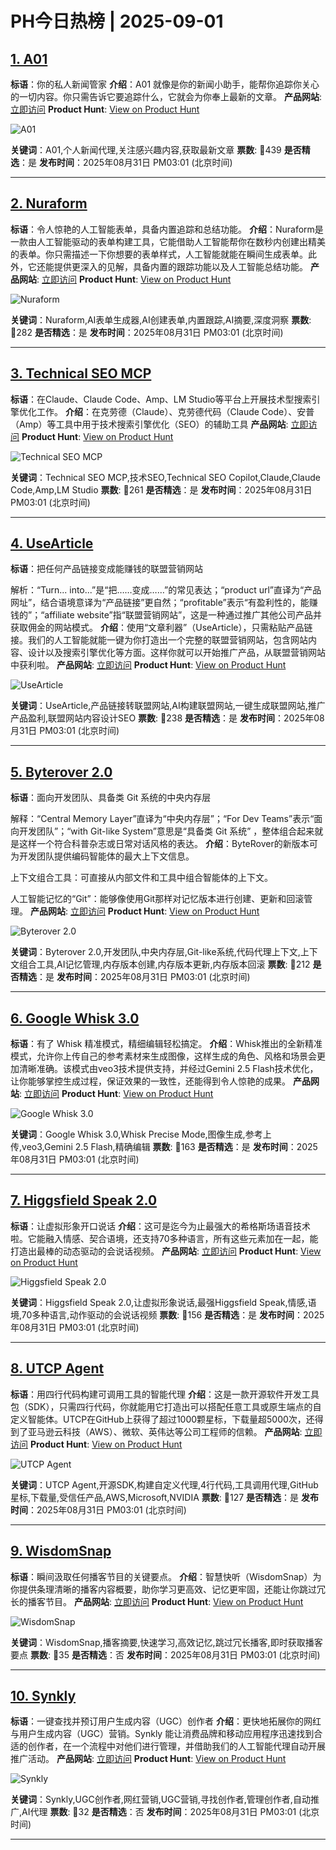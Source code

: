 # PH今日热榜 | 2025-09-01

## [1. A01](https://www.producthunt.com/products/a01?utm_campaign=producthunt-api&utm_medium=api-v2&utm_source=Application%3A+dev+%28ID%3A+189358%29)
**标语**：你的私人新闻管家
**介绍**：A01 就像是你的新闻小助手，能帮你追踪你关心的一切内容。你只需告诉它要追踪什么，它就会为你奉上最新的文章。
**产品网站**: [立即访问](https://www.producthunt.com/r/HPNUSKDGV76WNB?utm_campaign=producthunt-api&utm_medium=api-v2&utm_source=Application%3A+dev+%28ID%3A+189358%29)
**Product Hunt**: [View on Product Hunt](https://www.producthunt.com/products/a01?utm_campaign=producthunt-api&utm_medium=api-v2&utm_source=Application%3A+dev+%28ID%3A+189358%29)

![A01](https://ph-files.imgix.net/3cef945e-791d-471f-846a-4afae861c931.jpeg?auto=format)

**关键词**：A01,个人新闻代理,关注感兴趣内容,获取最新文章
**票数**: 🔺439
**是否精选**：是
**发布时间**：2025年08月31日 PM03:01 (北京时间)

---

## [2. Nuraform](https://www.producthunt.com/products/nuraform?utm_campaign=producthunt-api&utm_medium=api-v2&utm_source=Application%3A+dev+%28ID%3A+189358%29)
**标语**：令人惊艳的人工智能表单，具备内置追踪和总结功能。
**介绍**：Nuraform是一款由人工智能驱动的表单构建工具，它能借助人工智能帮你在数秒内创建出精美的表单。你只需描述一下你想要的表单样式，人工智能就能在瞬间生成表单。此外，它还能提供更深入的见解，具备内置的跟踪功能以及人工智能总结功能。
**产品网站**: [立即访问](https://www.producthunt.com/r/IHBE253JBWFK3I?utm_campaign=producthunt-api&utm_medium=api-v2&utm_source=Application%3A+dev+%28ID%3A+189358%29)
**Product Hunt**: [View on Product Hunt](https://www.producthunt.com/products/nuraform?utm_campaign=producthunt-api&utm_medium=api-v2&utm_source=Application%3A+dev+%28ID%3A+189358%29)

![Nuraform](https://ph-files.imgix.net/f27060fb-8932-407a-a25c-b1af0f1fea22.jpeg?auto=format)

**关键词**：Nuraform,AI表单生成器,AI创建表单,内置跟踪,AI摘要,深度洞察
**票数**: 🔺282
**是否精选**：是
**发布时间**：2025年08月31日 PM03:01 (北京时间)

---

## [3. Technical SEO MCP](https://www.producthunt.com/products/technical-seo-mcp?utm_campaign=producthunt-api&utm_medium=api-v2&utm_source=Application%3A+dev+%28ID%3A+189358%29)
**标语**：在Claude、Claude Code、Amp、LM Studio等平台上开展技术型搜索引擎优化工作。
**介绍**：在克劳德（Claude）、克劳德代码（Claude Code）、安普（Amp）等工具中用于技术搜索引擎优化（SEO）的辅助工具
**产品网站**: [立即访问](https://www.producthunt.com/r/M54KXZG2YCVBRE?utm_campaign=producthunt-api&utm_medium=api-v2&utm_source=Application%3A+dev+%28ID%3A+189358%29)
**Product Hunt**: [View on Product Hunt](https://www.producthunt.com/products/technical-seo-mcp?utm_campaign=producthunt-api&utm_medium=api-v2&utm_source=Application%3A+dev+%28ID%3A+189358%29)

![Technical SEO MCP](https://ph-files.imgix.net/14aa2615-4efb-48bc-aeeb-1af489e2e093.png?auto=format)

**关键词**：Technical SEO MCP,技术SEO,Technical SEO Copilot,Claude,Claude Code,Amp,LM Studio
**票数**: 🔺261
**是否精选**：是
**发布时间**：2025年08月31日 PM03:01 (北京时间)

---

## [4. UseArticle](https://www.producthunt.com/products/usearticle-urls-to-affiliate-website?utm_campaign=producthunt-api&utm_medium=api-v2&utm_source=Application%3A+dev+%28ID%3A+189358%29)
**标语**：把任何产品链接变成能赚钱的联盟营销网站

解析：“Turn... into...”是“把……变成……”的常见表达；“product url”直译为“产品网址”，结合语境意译为“产品链接”更自然；“profitable”表示“有盈利性的，能赚钱的”；“affiliate website”指“联盟营销网站”，这是一种通过推广其他公司产品并获取佣金的网站模式。
**介绍**：使用“文章利器”（UseArticle），只需粘贴产品链接。我们的人工智能就能一键为你打造出一个完整的联盟营销网站，包含网站内容、设计以及搜索引擎优化等方面。这样你就可以开始推广产品，从联盟营销网站中获利啦。
**产品网站**: [立即访问](https://www.producthunt.com/r/YBG4V46F2CV2CW?utm_campaign=producthunt-api&utm_medium=api-v2&utm_source=Application%3A+dev+%28ID%3A+189358%29)
**Product Hunt**: [View on Product Hunt](https://www.producthunt.com/products/usearticle-urls-to-affiliate-website?utm_campaign=producthunt-api&utm_medium=api-v2&utm_source=Application%3A+dev+%28ID%3A+189358%29)

![UseArticle](https://ph-files.imgix.net/d107e957-1b5c-4c2c-b216-7c92e645adac.png?auto=format)

**关键词**：UseArticle,产品链接转联盟网站,AI构建联盟网站,一键生成联盟网站,推广产品盈利,联盟网站内容设计SEO
**票数**: 🔺238
**是否精选**：是
**发布时间**：2025年08月31日 PM03:01 (北京时间)

---

## [5. Byterover 2.0](https://www.producthunt.com/products/byterover?utm_campaign=producthunt-api&utm_medium=api-v2&utm_source=Application%3A+dev+%28ID%3A+189358%29)
**标语**：面向开发团队、具备类 Git 系统的中央内存层

解释：“Central Memory Layer”直译为“中央内存层”；“For Dev Teams”表示“面向开发团队”；“with Git-like System”意思是“具备类 Git 系统” ，整体组合起来就是这样一个符合科普杂志或日常对话风格的表达。
**介绍**：ByteRover的新版本可为开发团队提供编码智能体的最大上下文信息。

上下文组合工具：可直接从内部文件和工具中组合智能体的上下文。

人工智能记忆的“Git”：能够像使用Git那样对记忆版本进行创建、更新和回滚管理。
**产品网站**: [立即访问](https://www.producthunt.com/r/LBTSTTV3ILFUKA?utm_campaign=producthunt-api&utm_medium=api-v2&utm_source=Application%3A+dev+%28ID%3A+189358%29)
**Product Hunt**: [View on Product Hunt](https://www.producthunt.com/products/byterover?utm_campaign=producthunt-api&utm_medium=api-v2&utm_source=Application%3A+dev+%28ID%3A+189358%29)

![Byterover 2.0](https://ph-files.imgix.net/69672823-4b64-4432-9cbb-6c7508e61a0b.png?auto=format)

**关键词**：Byterover 2.0,开发团队,中央内存层,Git-like系统,代码代理上下文,上下文组合工具,AI记忆管理,内存版本创建,内存版本更新,内存版本回滚
**票数**: 🔺212
**是否精选**：是
**发布时间**：2025年08月31日 PM03:01 (北京时间)

---

## [6. Google Whisk 3.0](https://www.producthunt.com/products/google-labs?utm_campaign=producthunt-api&utm_medium=api-v2&utm_source=Application%3A+dev+%28ID%3A+189358%29)
**标语**：有了 Whisk 精准模式，精细编辑轻松搞定。
**介绍**：Whisk推出的全新精准模式，允许你上传自己的参考素材来生成图像，这样生成的角色、风格和场景会更加清晰准确。该模式由veo3技术提供支持，并经过Gemini 2.5 Flash技术优化，让你能够掌控生成过程，保证效果的一致性，还能得到令人惊艳的成果。
**产品网站**: [立即访问](https://www.producthunt.com/r/UYVBFHTTG4HV3W?utm_campaign=producthunt-api&utm_medium=api-v2&utm_source=Application%3A+dev+%28ID%3A+189358%29)
**Product Hunt**: [View on Product Hunt](https://www.producthunt.com/products/google-labs?utm_campaign=producthunt-api&utm_medium=api-v2&utm_source=Application%3A+dev+%28ID%3A+189358%29)

![Google Whisk 3.0](https://ph-files.imgix.net/a106d012-91e5-40cb-8ad8-0e7c776c4009.png?auto=format)

**关键词**：Google Whisk 3.0,Whisk Precise Mode,图像生成,参考上传,veo3,Gemini 2.5 Flash,精确编辑
**票数**: 🔺163
**是否精选**：是
**发布时间**：2025年08月31日 PM03:01 (北京时间)

---

## [7. Higgsfield Speak 2.0](https://www.producthunt.com/products/higgsfield?utm_campaign=producthunt-api&utm_medium=api-v2&utm_source=Application%3A+dev+%28ID%3A+189358%29)
**标语**：让虚拟形象开口说话
**介绍**：这可是迄今为止最强大的希格斯场语音技术啦。它能融入情感、契合语境，还支持70多种语言，所有这些元素加在一起，能打造出最棒的动态驱动的会说话视频。
**产品网站**: [立即访问](https://www.producthunt.com/r/YCZBEROZKDSTX2?utm_campaign=producthunt-api&utm_medium=api-v2&utm_source=Application%3A+dev+%28ID%3A+189358%29)
**Product Hunt**: [View on Product Hunt](https://www.producthunt.com/products/higgsfield?utm_campaign=producthunt-api&utm_medium=api-v2&utm_source=Application%3A+dev+%28ID%3A+189358%29)

![Higgsfield Speak 2.0](https://ph-files.imgix.net/fededfc3-0a8c-41c7-961b-421efe66df6d.png?auto=format)

**关键词**：Higgsfield Speak 2.0,让虚拟形象说话,最强Higgsfield Speak,情感,语境,70多种语言,动作驱动的会说话视频
**票数**: 🔺156
**是否精选**：是
**发布时间**：2025年08月31日 PM03:01 (北京时间)

---

## [8. UTCP Agent](https://www.producthunt.com/products/utcp?utm_campaign=producthunt-api&utm_medium=api-v2&utm_source=Application%3A+dev+%28ID%3A+189358%29)
**标语**：用四行代码构建可调用工具的智能代理
**介绍**：这是一款开源软件开发工具包（SDK），只需四行代码，你就能用它打造出可以搭配任意工具或原生端点的自定义智能体。UTCP在GitHub上获得了超过1000颗星标，下载量超5000次，还得到了亚马逊云科技（AWS）、微软、英伟达等公司工程师的信赖。
**产品网站**: [立即访问](https://www.producthunt.com/r/O4FI2O64UQ6ANL?utm_campaign=producthunt-api&utm_medium=api-v2&utm_source=Application%3A+dev+%28ID%3A+189358%29)
**Product Hunt**: [View on Product Hunt](https://www.producthunt.com/products/utcp?utm_campaign=producthunt-api&utm_medium=api-v2&utm_source=Application%3A+dev+%28ID%3A+189358%29)

![UTCP Agent](https://ph-files.imgix.net/07262a96-ca43-4e56-8e45-eeef5b5b73fe.png?auto=format)

**关键词**：UTCP Agent,开源SDK,构建自定义代理,4行代码,工具调用代理,GitHub星标,下载量,受信任产品,AWS,Microsoft,NVIDIA
**票数**: 🔺127
**是否精选**：是
**发布时间**：2025年08月31日 PM03:01 (北京时间)

---

## [9. WisdomSnap](https://www.producthunt.com/products/wisdomsnap?utm_campaign=producthunt-api&utm_medium=api-v2&utm_source=Application%3A+dev+%28ID%3A+189358%29)
**标语**：瞬间汲取任何播客节目的关键要点。
**介绍**：智慧快听（WisdomSnap）为你提供条理清晰的播客内容概要，助你学习更高效、记忆更牢固，还能让你跳过冗长的播客节目。
**产品网站**: [立即访问](https://www.producthunt.com/r/IATZYLK7L5C53J?utm_campaign=producthunt-api&utm_medium=api-v2&utm_source=Application%3A+dev+%28ID%3A+189358%29)
**Product Hunt**: [View on Product Hunt](https://www.producthunt.com/products/wisdomsnap?utm_campaign=producthunt-api&utm_medium=api-v2&utm_source=Application%3A+dev+%28ID%3A+189358%29)

![WisdomSnap](https://ph-files.imgix.net/6270c4b9-e97f-433f-a307-8b8c3ae47be1.png?auto=format)

**关键词**：WisdomSnap,播客摘要,快速学习,高效记忆,跳过冗长播客,即时获取播客要点
**票数**: 🔺35
**是否精选**：否
**发布时间**：2025年08月31日 PM03:01 (北京时间)

---

## [10. Synkly](https://www.producthunt.com/products/synkly?utm_campaign=producthunt-api&utm_medium=api-v2&utm_source=Application%3A+dev+%28ID%3A+189358%29)
**标语**：一键查找并预订用户生成内容（UGC）创作者
**介绍**：更快地拓展你的网红与用户生成内容（UGC）营销。Synkly 能让消费品牌和移动应用程序迅速找到合适的创作者，在一个流程中对他们进行管理，并借助我们的人工智能代理自动开展推广活动。
**产品网站**: [立即访问](https://www.producthunt.com/r/DNZ6PFR4K3DVMZ?utm_campaign=producthunt-api&utm_medium=api-v2&utm_source=Application%3A+dev+%28ID%3A+189358%29)
**Product Hunt**: [View on Product Hunt](https://www.producthunt.com/products/synkly?utm_campaign=producthunt-api&utm_medium=api-v2&utm_source=Application%3A+dev+%28ID%3A+189358%29)

![Synkly](https://ph-files.imgix.net/882aafd3-6b82-4b42-a791-f86643597974.jpeg?auto=format)

**关键词**：Synkly,UGC创作者,网红营销,UGC营销,寻找创作者,管理创作者,自动推广,AI代理
**票数**: 🔺32
**是否精选**：否
**发布时间**：2025年08月31日 PM03:01 (北京时间)

---

